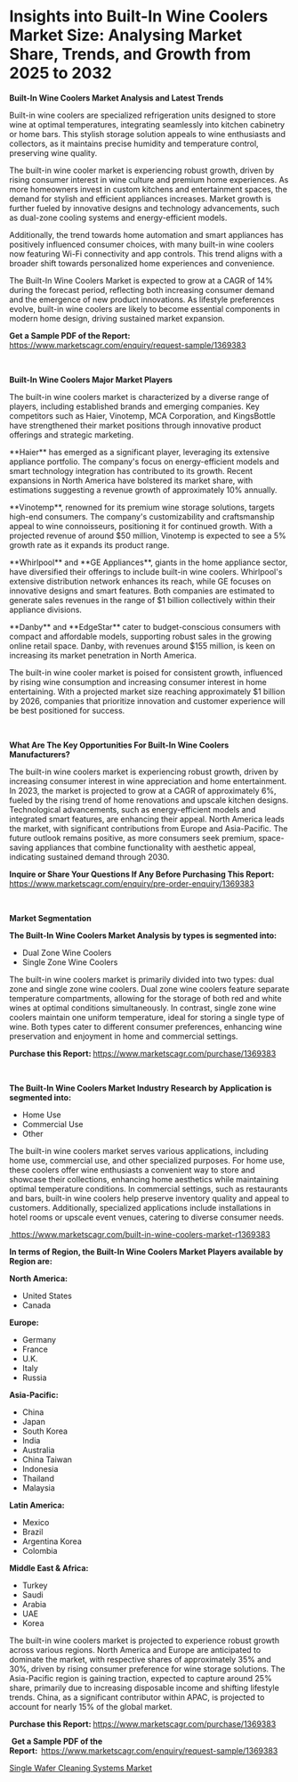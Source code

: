 <p><h1>Insights into Built-In Wine Coolers Market Size: Analysing Market Share, Trends, and Growth from 2025 to 2032</h1></p><p><strong>Built-In Wine Coolers Market Analysis and Latest Trends</strong></p>
<p><p>Built-in wine coolers are specialized refrigeration units designed to store wine at optimal temperatures, integrating seamlessly into kitchen cabinetry or home bars. This stylish storage solution appeals to wine enthusiasts and collectors, as it maintains precise humidity and temperature control, preserving wine quality.</p><p>The built-in wine cooler market is experiencing robust growth, driven by rising consumer interest in wine culture and premium home experiences. As more homeowners invest in custom kitchens and entertainment spaces, the demand for stylish and efficient appliances increases. Market growth is further fueled by innovative designs and technology advancements, such as dual-zone cooling systems and energy-efficient models.</p><p>Additionally, the trend towards home automation and smart appliances has positively influenced consumer choices, with many built-in wine coolers now featuring Wi-Fi connectivity and app controls. This trend aligns with a broader shift towards personalized home experiences and convenience.</p><p>The Built-In Wine Coolers Market is expected to grow at a CAGR of 14% during the forecast period, reflecting both increasing consumer demand and the emergence of new product innovations. As lifestyle preferences evolve, built-in wine coolers are likely to become essential components in modern home design, driving sustained market expansion.</p></p>
<p><strong>Get a Sample PDF of the Report:&nbsp;</strong> <a href="https://www.marketscagr.com/enquiry/request-sample/1369383?utm_campaign=2800&utm_medium=2&utm_source=Github&utm_content=ia&utm_term=22032025&utm_id=built-in-wine-coolers">https://www.marketscagr.com/enquiry/request-sample/1369383</a></p>
<p>&nbsp;</p>
<p><strong>Built-In Wine Coolers Major Market Players</strong></p>
<p><p>The built-in wine coolers market is characterized by a diverse range of players, including established brands and emerging companies. Key competitors such as Haier, Vinotemp, MCA Corporation, and KingsBottle have strengthened their market positions through innovative product offerings and strategic marketing.</p><p>**Haier** has emerged as a significant player, leveraging its extensive appliance portfolio. The company's focus on energy-efficient models and smart technology integration has contributed to its growth. Recent expansions in North America have bolstered its market share, with estimations suggesting a revenue growth of approximately 10% annually.</p><p>**Vinotemp**, renowned for its premium wine storage solutions, targets high-end consumers. The company's customizability and craftsmanship appeal to wine connoisseurs, positioning it for continued growth. With a projected revenue of around $50 million, Vinotemp is expected to see a 5% growth rate as it expands its product range.</p><p>**Whirlpool** and **GE Appliances**, giants in the home appliance sector, have diversified their offerings to include built-in wine coolers. Whirlpool's extensive distribution network enhances its reach, while GE focuses on innovative designs and smart features. Both companies are estimated to generate sales revenues in the range of $1 billion collectively within their appliance divisions.</p><p>**Danby** and **EdgeStar** cater to budget-conscious consumers with compact and affordable models, supporting robust sales in the growing online retail space. Danby, with revenues around $155 million, is keen on increasing its market penetration in North America.</p><p>The built-in wine cooler market is poised for consistent growth, influenced by rising wine consumption and increasing consumer interest in home entertaining. With a projected market size reaching approximately $1 billion by 2026, companies that prioritize innovation and customer experience will be best positioned for success.</p></p>
<p>&nbsp;</p>
<p><strong>What Are The Key Opportunities For Built-In Wine Coolers Manufacturers?</strong></p>
<p><p>The built-in wine coolers market is experiencing robust growth, driven by increasing consumer interest in wine appreciation and home entertainment. In 2023, the market is projected to grow at a CAGR of approximately 6%, fueled by the rising trend of home renovations and upscale kitchen designs. Technological advancements, such as energy-efficient models and integrated smart features, are enhancing their appeal. North America leads the market, with significant contributions from Europe and Asia-Pacific. The future outlook remains positive, as more consumers seek premium, space-saving appliances that combine functionality with aesthetic appeal, indicating sustained demand through 2030.</p></p>
<p><strong>Inquire or Share Your Questions If Any Before Purchasing This Report:</strong> <a href="https://www.marketscagr.com/enquiry/pre-order-enquiry/1369383?utm_campaign=2800&utm_medium=2&utm_source=Github&utm_content=ia&utm_term=22032025&utm_id=built-in-wine-coolers">https://www.marketscagr.com/enquiry/pre-order-enquiry/1369383</a></p>
<p>&nbsp;</p>
<p><strong>Market Segmentation</strong></p>
<p><strong>The Built-In Wine Coolers Market Analysis by types is segmented into:</strong></p>
<p><ul><li>Dual Zone Wine Coolers</li><li>Single Zone Wine Coolers</li></ul></p>
<p><p>The built-in wine coolers market is primarily divided into two types: dual zone and single zone wine coolers. Dual zone wine coolers feature separate temperature compartments, allowing for the storage of both red and white wines at optimal conditions simultaneously. In contrast, single zone wine coolers maintain one uniform temperature, ideal for storing a single type of wine. Both types cater to different consumer preferences, enhancing wine preservation and enjoyment in home and commercial settings.</p></p>
<p><strong>Purchase this Report:&nbsp;</strong><a href="https://www.marketscagr.com/purchase/1369383?utm_campaign=2800&utm_medium=2&utm_source=Github&utm_content=ia&utm_term=22032025&utm_id=built-in-wine-coolers">https://www.marketscagr.com/purchase/1369383</a></p>
<p>&nbsp;</p>
<p><strong>The Built-In Wine Coolers Market Industry Research by Application is segmented into:</strong></p>
<p><ul><li>Home Use</li><li>Commercial Use</li><li>Other</li></ul></p>
<p><p>The built-in wine coolers market serves various applications, including home use, commercial use, and other specialized purposes. For home use, these coolers offer wine enthusiasts a convenient way to store and showcase their collections, enhancing home aesthetics while maintaining optimal temperature conditions. In commercial settings, such as restaurants and bars, built-in wine coolers help preserve inventory quality and appeal to customers. Additionally, specialized applications include installations in hotel rooms or upscale event venues, catering to diverse consumer needs.</p></p>
<p><a href="https://www.marketscagr.com/built-in-wine-coolers-market-r1369383?utm_campaign=2800&utm_medium=2&utm_source=Github&utm_content=ia&utm_term=22032025&utm_id=built-in-wine-coolers">&nbsp;https://www.marketscagr.com/built-in-wine-coolers-market-r1369383</a></p>
<p><strong>In terms of Region, the Built-In Wine Coolers Market Players available by Region are:</strong></p>
<p>
    <p> <strong> North America: </strong>
        <ul>
            <li>United States</li>
            <li>Canada</li>
        </ul>
        </p> 
    <p> <strong> Europe: </strong>
        <ul>
            <li>Germany</li>
            <li>France</li>
            <li>U.K.</li>
            <li>Italy</li>
            <li>Russia</li>
        </ul>
        </p> 
    <p> <strong> Asia-Pacific: </strong>
        <ul>
            <li>China</li>
            <li>Japan</li>
            <li>South Korea</li>
            <li>India</li>
            <li>Australia</li>
            <li>China Taiwan</li>
            <li>Indonesia</li>
            <li>Thailand</li>
            <li>Malaysia</li>
        </ul>
        </p> 
    <p> <strong> Latin America: </strong>
        <ul>
            <li>Mexico</li>
            <li>Brazil</li>
            <li>Argentina Korea</li>
            <li>Colombia</li>
        </ul>
        </p> 
    <p> <strong> Middle East & Africa: </strong>
        <ul>
            <li>Turkey</li>
            <li>Saudi</li>
            <li>Arabia</li>
            <li>UAE</li>
            <li>Korea</li>
        </ul>
    </p>
    </p>
<p><p>The built-in wine coolers market is projected to experience robust growth across various regions. North America and Europe are anticipated to dominate the market, with respective shares of approximately 35% and 30%, driven by rising consumer preference for wine storage solutions. The Asia-Pacific region is gaining traction, expected to capture around 25% share, primarily due to increasing disposable income and shifting lifestyle trends. China, as a significant contributor within APAC, is projected to account for nearly 15% of the global market.</p></p>
<p><strong>Purchase this Report: </strong><a href="https://www.marketscagr.com/purchase/1369383?utm_campaign=2800&utm_medium=2&utm_source=Github&utm_content=ia&utm_term=22032025&utm_id=built-in-wine-coolers">https://www.marketscagr.com/purchase/1369383</a></p>
<p>&nbsp;<strong>Get a Sample PDF of the Report:&nbsp;&nbsp;</strong><a href="https://www.marketscagr.com/enquiry/request-sample/1369383?utm_campaign=2800&utm_medium=2&utm_source=Github&utm_content=ia&utm_term=22032025&utm_id=built-in-wine-coolers">https://www.marketscagr.com/enquiry/request-sample/1369383</a></p>
<p><strong></strong></p>
<p><p><a href="https://github.com/supicweg/Market-Research-Report-List-1/blob/main/single-wafer-cleaning-systems-market.md?utm_campaign=2800&utm_medium=2&utm_source=Github&utm_content=ia&utm_term=22032025&utm_id=built-in-wine-coolers">Single Wafer Cleaning Systems Market</a></p></p>
